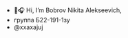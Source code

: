 - 👀🎧 Hi, I’m Bobrov Nikita Alekseevich,
- группа Б22-191-1зу
- @xxaxajuj


<!---
xxaxajuj/xxaxajuj is a ✨ special ✨ repository because its `README.md` (this file) appears on your GitHub profile.
You can click the Preview link to take a look at your changes.
--->
